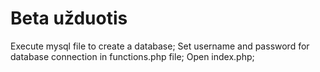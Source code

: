 # Beta užduotis

Execute mysql file to create a database;
Set username and password for database connection in functions.php file;
Open index.php;
